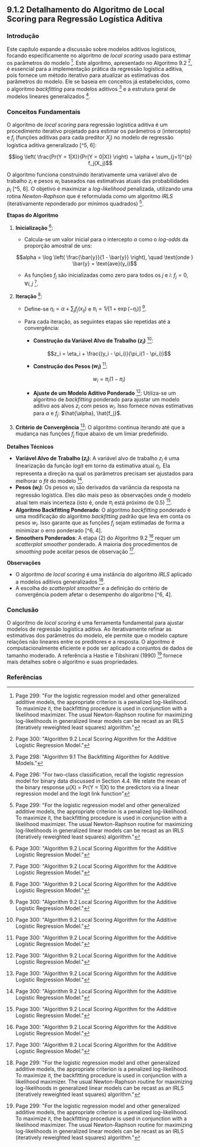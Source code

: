 ## 9.1.2 Detalhamento do Algoritmo de Local Scoring para Regressão Logística Aditiva

### Introdução
Este capítulo expande a discussão sobre modelos aditivos logísticos, focando especificamente no algoritmo de *local scoring* usado para estimar os parâmetros do modelo [^5]. Este algoritmo, apresentado no Algoritmo 9.2 [^6], é essencial para a implementação prática da regressão logística aditiva, pois fornece um método iterativo para atualizar as estimativas dos parâmetros do modelo. Ele se baseia em conceitos já estabelecidos, como o algoritmo *backfitting* para modelos aditivos [^4] e a estrutura geral de modelos lineares generalizados [^2].

### Conceitos Fundamentais

O algoritmo de *local scoring* para regressão logística aditiva é um procedimento iterativo projetado para estimar os parâmetros $\alpha$ (intercepto) e $f_j$ (funções aditivas para cada preditor $X_j$) no modelo de regressão logística aditiva generalizado [^5, 6]:

$$log \left( \frac{Pr(Y = 1|X)}{Pr(Y = 0|X)} \right) = \alpha + \sum_{j=1}^{p} f_j(X_j)$$

O algoritmo funciona construindo iterativamente uma variável alvo de trabalho $z_i$ e pesos $w_i$ baseados nas estimativas atuais das probabilidades $p_i$ [^5, 6]. O objetivo é maximizar a *log-likelihood* penalizada, utilizando uma rotina *Newton-Raphson* que é reformulada como um algoritmo *IRLS* (iterativamente reponderado por mínimos quadrados) [^5].

**Etapas do Algoritmo**

1.  **Inicialização** [^6]:
    *   Calcula-se um valor inicial para o intercepto $\alpha$ como o *log-odds* da proporção amostral de uns:

    $$alpha = \log \left( \frac{\bar{y}}{1 - \bar{y}} \right), \quad \text{onde } \bar{y} = \text{ave}(y_i)$$

    *   As funções $f_j$ são inicializadas como zero para todos os $j$ e $i$: $f_j = 0, \forall i, j$ [^6].

2.  **Iteração** [^6]:
    *   Define-se $\eta_i = \alpha + \sum_{j} f_j(x_{ij})$ e $\pi_i = 1 / [1 + \exp(-\eta_i)]$ [^6].
    *   Para cada iteração, as seguintes etapas são repetidas até a convergência:
        *   **Construção da Variável Alvo de Trabalho ($z_i$)** [^6]:

        $$z_i = \eta_i + \frac{(y_i - \pi_i)}{\pi_i(1 - \pi_i)}$$

        *   **Construção dos Pesos ($w_i$)** [^6]:

        $$w_i = \pi_i(1 - \pi_i)$$

        *   **Ajuste de um Modelo Aditivo Ponderado** [^6]: Utiliza-se um algoritmo de *backfitting* ponderado para ajustar um modelo aditivo aos alvos $z_i$ com pesos $w_i$. Isso fornece novas estimativas para $\alpha$ e $f_j$: $\hat{\alpha}, \hat{f_j}$.

3.  **Critério de Convergência** [^6]: O algoritmo continua iterando até que a mudança nas funções $f_j$ fique abaixo de um limiar predefinido.

**Detalhes Técnicos**

*   **Variável Alvo de Trabalho ($z_i$)**: A variável alvo de trabalho $z_i$ é uma linearização da função *logit* em torno da estimativa atual $\eta_i$. Ela representa a direção na qual os parâmetros precisam ser ajustados para melhorar o *fit* do modelo [^6].
*   **Pesos ($w_i$)**: Os pesos $w_i$ são derivados da variância da resposta na regressão logística. Eles dão mais peso às observações onde o modelo atual tem mais incerteza (isto é, onde $\pi_i$ está próximo de 0.5) [^6].
*   **Algoritmo Backfitting Ponderado**: O algoritmo *backfitting* ponderado é uma modificação do algoritmo *backfitting* padrão que leva em conta os pesos $w_i$. Isso garante que as funções $f_j$ sejam estimadas de forma a minimizar o erro ponderado [^6, 4].
*   **Smoothers Ponderados**: A etapa (2) do Algoritmo 9.2 [^6] requer um *scatterplot smoother* ponderado. A maioria dos procedimentos de *smoothing* pode aceitar pesos de observação [^6].

**Observações**

*   O algoritmo de *local scoring* é uma instância do algoritmo *IRLS* aplicado a modelos aditivos generalizados [^5].
*   A escolha do *scatterplot smoother* e a definição do critério de convergência podem afetar o desempenho do algoritmo [^6, 4].

### Conclusão

O algoritmo de *local scoring* é uma ferramenta fundamental para ajustar modelos de regressão logística aditiva. Ao iterativamente refinar as estimativas dos parâmetros do modelo, ele permite que o modelo capture relações não lineares entre os preditores e a resposta. O algoritmo é computacionalmente eficiente e pode ser aplicado a conjuntos de dados de tamanho moderado. A referência a Hastie e Tibshirani (1990) [^5] fornece mais detalhes sobre o algoritmo e suas propriedades.

### Referências

[^2]: Page 296: "For two-class classification, recall the logistic regression model for binary data discussed in Section 4.4. We relate the mean of the binary response μ(X) = Pr(Y = 1|X) to the predictors via a linear regression model and the logit link function"
[^4]: Page 298: "Algorithm 9.1 The Backfitting Algorithm for Additive Models."
[^5]: Page 299: "For the logistic regression model and other generalized additive models, the appropriate criterion is a penalized log-likelihood. To maximize it, the backfitting procedure is used in conjunction with a likelihood maximizer. The usual Newton-Raphson routine for maximizing log-likelihoods in generalized linear models can be recast as an IRLS (iteratively reweighted least squares) algorithm."
[^6]: Page 300: "Algorithm 9.2 Local Scoring Algorithm for the Additive Logistic Regression Model."

<!-- END -->